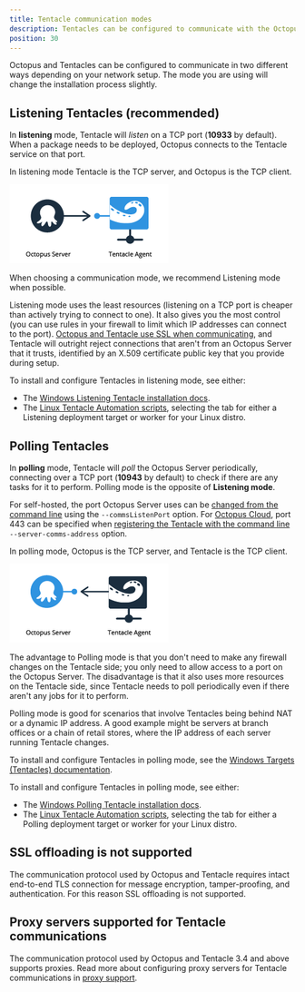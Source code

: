 ```yaml
---
title: Tentacle communication modes
description: Tentacles can be configured to communicate with the Octopus Server in Listening or Polling mode.
position: 30
---
```


Octopus and Tentacles can be configured to communicate in two different ways depending on your network setup. The mode you are using will change the installation process slightly.

## Listening Tentacles (recommended)

In **listening** mode, Tentacle will *listen* on a TCP port (**10933** by default). When a package needs to be deployed, Octopus connects to the Tentacle service on that port.

In listening mode Tentacle is the TCP server, and Octopus is the TCP client.

![Octopus to Listening Tentacle communication](images/listening-tentacle.png "width=500")

When choosing a communication mode, we recommend Listening mode when possible.

Listening mode uses the least resources (listening on a TCP port is cheaper than actively trying to connect to one). It also gives you the most control (you can use rules in your firewall to limit which IP addresses can connect to the port). [Octopus and Tentacle use SSL when communicating](/docs/security/octopus-tentacle-communication/index.md), and Tentacle will outright reject connections that aren't from an Octopus Server that it trusts, identified by an X.509 certificate public key that you provide during setup.

To install and configure Tentacles in listening mode, see either:
 - The [Windows Listening Tentacle installation docs](/docs/infrastructure/deployment-targets/tentacle/windows/index.md#configure-a-listening-tentacle-recommended).
 - The [Linux Tentacle Automation scripts](/docs/infrastructure/deployment-targets/tentacle/linux/index.md#automation-scripts), selecting the tab for either a Listening deployment target or worker for your Linux distro.

## Polling Tentacles

In **polling** mode, Tentacle will *poll* the Octopus Server periodically, connecting over a TCP port (**10943** by default) to check if there are any tasks for it to perform. Polling mode is the opposite of **Listening mode**.

For self-hosted, the port Octopus Server uses can be [changed from the command line](/docs/octopus-rest-api/octopus.server.exe-command-line/configure.md) using the `--commsListenPort` option. For [Octopus Cloud](/docs/octopus-cloud/index.md), port 443 can be specified when [registering the Tentacle with the command line](/docs/infrastructure/deployment-targets/tentacle/windows/polling-tentacles-over-port-443.md) `--server-comms-address` option.

In polling mode, Octopus is the TCP server, and Tentacle is the TCP client.

![Polling Tentacle to Octopus communication](images/polling-tentacle.png "width=500")

The advantage to Polling mode is that you don't need to make any firewall changes on the Tentacle side; you only need to allow access to a port on the Octopus Server. The disadvantage is that it also uses more resources on the Tentacle side, since Tentacle needs to poll periodically even if there aren't any jobs for it to perform.

Polling mode is good for scenarios that involve Tentacles being behind NAT or a dynamic IP address. A good example might be servers at branch offices or a chain of retail stores, where the IP address of each server running Tentacle changes.

To install and configure Tentacles in polling mode, see the [Windows Targets (Tentacles) documentation](/docs/infrastructure/deployment-targets/tentacle/windows/index.md#configure-a-polling-tentacle).

To install and configure Tentacles in polling mode, see either:
 - The [Windows Polling Tentacle installation docs](/docs/infrastructure/deployment-targets/tentacle/windows/index.md#configure-a-polling-tentacle).
 - The [Linux Tentacle Automation scripts](/docs/infrastructure/deployment-targets/tentacle/linux/index.md#automation-scripts), selecting the tab for either a Polling deployment target or worker for your Linux distro.

## SSL offloading is not supported

The communication protocol used by Octopus and Tentacle requires intact end-to-end TLS connection for message encryption, tamper-proofing, and authentication. For this reason SSL offloading is not supported.

## Proxy servers supported for Tentacle communications

The communication protocol used by Octopus and Tentacle 3.4 and above supports proxies. Read more about configuring proxy servers for Tentacle communications in [proxy support](/docs/infrastructure/deployment-targets/proxy-support.md).
